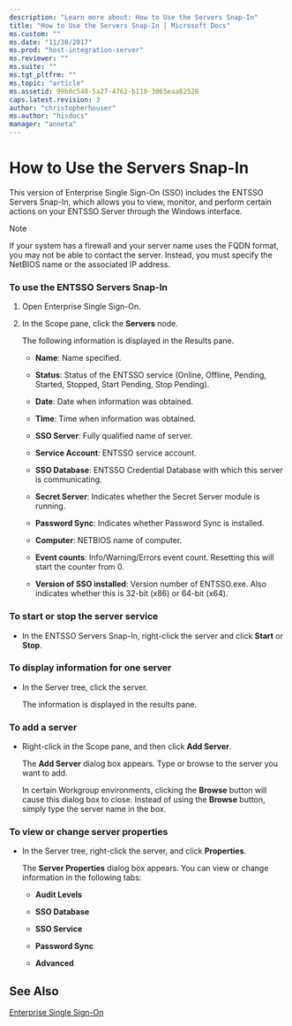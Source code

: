 ```yaml
---
description: "Learn more about: How to Use the Servers Snap-In"
title: "How to Use the Servers Snap-In | Microsoft Docs"
ms.custom: ""
ms.date: "11/30/2017"
ms.prod: "host-integration-server"
ms.reviewer: ""
ms.suite: ""
ms.tgt_pltfrm: ""
ms.topic: "article"
ms.assetid: 99b0c548-5a27-4762-b110-3065eaa82528
caps.latest.revision: 3
author: "christopherhouser"
ms.author: "hisdocs"
manager: "anneta"
---
```

# How to Use the Servers Snap-In
This version of Enterprise Single Sign-On (SSO) includes the ENTSSO Servers Snap-In, which allows you to view, monitor, and perform certain actions on your ENTSSO Server through the Windows interface.  
  
> [!NOTE]
>  If your system has a firewall and your server name uses the FQDN format, you may not be able to contact the server. Instead, you must specify the NetBIOS name or the associated IP address.  
  
### To use the ENTSSO Servers Snap-In  
  
1.  Open Enterprise Single Sign-On.  
  
2.  In the Scope pane, click the **Servers** node.  
  
     The following information is displayed in the Results pane.  
  
    -   **Name**: Name specified.  
  
    -   **Status**: Status of the ENTSSO service (Online, Offline, Pending, Started, Stopped, Start Pending, Stop Pending).  
  
    -   **Date**: Date when information was obtained.  
  
    -   **Time**: Time when information was obtained.  
  
    -   **SSO Server**: Fully qualified name of server.  
  
    -   **Service Account**: ENTSSO service account.  
  
    -   **SSO Database**: ENTSSO Credential Database with which this server is communicating.  
  
    -   **Secret Server**: Indicates whether the Secret Server module is running.  
  
    -   **Password Sync**: Indicates whether Password Sync is installed.  
  
    -   **Computer**: NETBIOS name of computer.  
  
    -   **Event counts**: Info/Warning/Errors event count. Resetting this will start the counter from 0.  
  
    -   **Version of SSO installed**: Version number of ENTSSO.exe. Also indicates whether this is 32-bit (x86) or 64-bit (x64).  
  
### To start or stop the server service  
  
-   In the ENTSSO Servers Snap-In, right-click the server and click **Start** or **Stop**.  
  
### To display information for one server  
  
-   In the Server tree, click the server.  
  
     The information is displayed in the results pane.  
  
### To add a server  
  
-   Right-click in the Scope pane, and then click **Add Server**.  
  
     The **Add Server** dialog box appears. Type or browse to the server you want to add.  
  
     In certain Workgroup environments, clicking the **Browse** button will cause this dialog box to close. Instead of using the **Browse** button, simply type the server name in the box.  
  
### To view or change server properties  
  
-   In the Server tree, right-click the server, and click **Properties**.  
  
     The **Server Properties** dialog box appears. You can view or change information in the following tabs:  
  
    -   **Audit Levels**  
  
    -   **SSO Database**  
  
    -   **SSO Service**  
  
    -   **Password Sync**  
  
    -   **Advanced**  
  
## See Also  
 [Enterprise Single Sign-On](../esso/enterprise-single-sign-on1.md)
